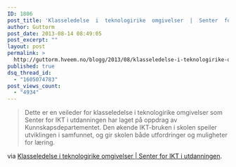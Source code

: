 ```yaml
---
ID: 1806
post_title: 'Klasseledelse  i  teknologirike  omgivelser  |  Senter  for  IKT  i  utdanningen'
author: Guttorm
post_date: 2013-08-14 08:49:05
post_excerpt: ""
layout: post
permalink: >
  http://guttorm.hveem.no/blogg/2013/08/klasseledelse-i-teknologirike-omgivelser-senter-for-ikt-i-utdanningen/
published: true
dsq_thread_id:
  - "1605074783"
post_views_count:
  - "4934"
---
```

<blockquote>Dette er en veileder for klasseledelse i teknologirike omgivelser som Senter for IKT i utdanningen har laget på oppdrag av Kunnskapsdepartementet. Den økende IKT-bruken i skolen speiler utviklingen i samfunnet, og gir skolen både utfordringer og muligheter for læring.</blockquote>
via <a href="https://iktsenteret.no/ressurser/klasseledelse-i-teknologirike-omgivelser#.UgsmSGROo7s">Klasseledelse i teknologirike omgivelser | Senter for IKT i utdanningen</a>.